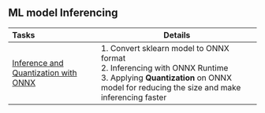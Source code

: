## ML model Inferencing

|Tasks                                                                                                                                            |Details          |
|:------------------------------------------------------------------------------------------------------------------------------------------------|-----------------|
|[Inference and Quantization with ONNX](https://github.com/ashish-kamboj/mlops/blob/main/inference/inference_using_onnx_and%20quantization.ipynb)|1. Convert sklearn model to ONNX format <br> 2. Inferencing with ONNX Runtime <br> 3. Applying **Quantization** on ONNX model for reducing the size and make inferencing faster|

